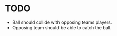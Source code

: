 TODO
====

* Ball should collide with opposing teams players.
* Opposing team should be able to catch the ball.

